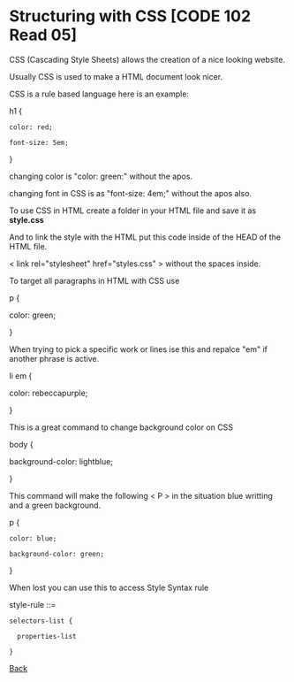 # Structuring with CSS [CODE 102 Read 05]
CSS (Cascading Style Sheets) allows the creation of a nice looking website.

Usually CSS is used to make a HTML document look nicer.

CSS is a rule based language here is an example: 

h1 {

    color: red;

    font-size: 5em;

}

changing color is "color: green:" without the apos.

changing font in CSS is as "font-size: 4em;" without the apos also.

To use CSS in HTML create a folder in your HTML file and save it as **style.css**

And to link the style with the HTML put this code inside of the HEAD of the HTML file. 

< link rel="stylesheet" href="styles.css" > without the spaces inside.


To target all paragraphs in HTML with CSS use 

p {

  color: green;

}


When trying to pick a specific work or lines ise this and repalce "em" if another phrase is active.

li em {

  color: rebeccapurple;

}


This is a great command to change background color on CSS 

body {

  background-color: lightblue;

}


This command will make the following < P > in the situation blue writting and a green background.

p {

    color: blue;

    background-color: green;

}


When lost you can use this to access Style Syntax rule

style-rule ::=

    selectors-list {

      properties-list

    }

[Back](https://cesardeltoroc.github.io/reading-notes/)
